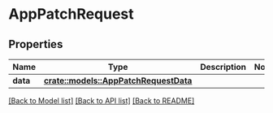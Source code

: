 # AppPatchRequest

## Properties

Name | Type | Description | Notes
------------ | ------------- | ------------- | -------------
**data** | [**crate::models::AppPatchRequestData**](AppPatchRequest_data.md) |  | 

[[Back to Model list]](../README.md#documentation-for-models) [[Back to API list]](../README.md#documentation-for-api-endpoints) [[Back to README]](../README.md)


